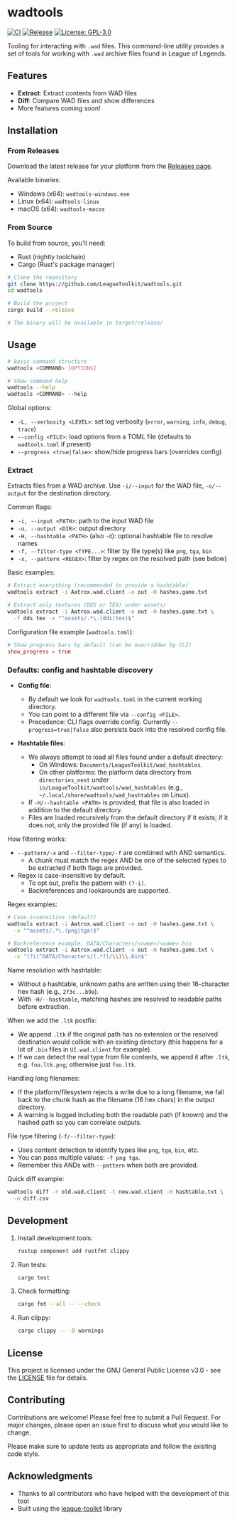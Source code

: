 # wadtools

[![CI](https://github.com/LeagueToolkit/wadtools/actions/workflows/ci.yml/badge.svg)](https://github.com/LeagueToolkit/wadtools/actions/workflows/ci.yml)
[![Release](https://github.com/LeagueToolkit/wadtools/actions/workflows/release.yml/badge.svg)](https://github.com/LeagueToolkit/wadtools/actions/workflows/release.yml)
[![License: GPL-3.0](https://img.shields.io/badge/License-GPL%203.0-blue.svg)](https://opensource.org/licenses/GPL-3.0)

Tooling for interacting with `.wad` files. This command-line utility provides a set of tools for working with `.wad` archive files found in League of Legends.

## Features

- **Extract**: Extract contents from WAD files
- **Diff**: Compare WAD files and show differences
- More features coming soon!

## Installation

### From Releases

Download the latest release for your platform from the [Releases page](https://github.com/LeagueToolkit/wadtools/releases).

Available binaries:
- Windows (x64): `wadtools-windows.exe`
- Linux (x64): `wadtools-linux`
- macOS (x64): `wadtools-macos`

### From Source

To build from source, you'll need:
- Rust (nightly toolchain)
- Cargo (Rust's package manager)

```bash
# Clone the repository
git clone https://github.com/LeagueToolkit/wadtools.git
cd wadtools

# Build the project
cargo build --release

# The binary will be available in target/release/
```

## Usage

```bash
# Basic command structure
wadtools <COMMAND> [OPTIONS]

# Show command help
wadtools --help
wadtools <COMMAND> --help
```

Global options:
- `-L, --verbosity <LEVEL>`: set log verbosity (`error`, `warning`, `info`, `debug`, `trace`)
- `--config <FILE>`: load options from a TOML file (defaults to `wadtools.toml` if present)
- `--progress <true|false>`: show/hide progress bars (overrides config)

### Extract

Extracts files from a WAD archive. Use `-i/--input` for the WAD file, `-o/--output` for the destination directory.

Common flags:
- `-i, --input <PATH>`: path to the input WAD file
- `-o, --output <DIR>`: output directory
- `-H, --hashtable <PATH>` (also `-d`): optional hashtable file to resolve names
- `-f, --filter-type <TYPE...>`: filter by file type(s) like `png`, `tga`, `bin`
- `-x, --pattern <REGEX>`: filter by regex on the resolved path (see below)

Basic examples:
```bash
# Extract everything (recommended to provide a hashtable)
wadtools extract -i Aatrox.wad.client -o out -H hashes.game.txt

# Extract only textures (DDS or TEX) under assets/
wadtools extract -i Aatrox.wad.client -o out -H hashes.game.txt \
  -f dds tex -x "^assets/.*\.(dds|tex)$"
```

Configuration file example (`wadtools.toml`):
```toml
# Show progress bars by default (can be overridden by CLI)
show_progress = true
```

### Defaults: config and hashtable discovery

- **Config file**:
  - By default we look for `wadtools.toml` in the current working directory.
  - You can point to a different file via `--config <FILE>`.
  - Precedence: CLI flags override config. Currently `--progress=true|false` also persists back into the resolved config file.

- **Hashtable files**:
  - We always attempt to load all files found under a default directory:
    - On Windows: `Documents/LeagueToolkit/wad_hashtables`.
    - On other platforms: the platform data directory from `directories_next` under `io/LeagueToolkit/wadtools/wad_hashtables` (e.g., `~/.local/share/wadtools/wad_hashtables` on Linux).
  - If `-H/--hashtable <PATH>` is provided, that file is also loaded in addition to the default directory.
  - Files are loaded recursively from the default directory if it exists; if it does not, only the provided file (if any) is loaded.

How filtering works:
- `--pattern/-x` and `--filter-type/-f` are combined with AND semantics.
  - A chunk must match the regex AND be one of the selected types to be extracted if both flags are provided.
- Regex is case-insensitive by default.
  - To opt out, prefix the pattern with `(?-i)`.
  - Backreferences and lookarounds are supported.

Regex examples:
```bash
# Case-insensitive (default)
wadtools extract -i Aatrox.wad.client -o out -H hashes.game.txt \
  -x "^assets/.*\.(png|tga)$"

# Backreference example: DATA/Characters/<name>/<name>.bin
wadtools extract -i Aatrox.wad.client -o out -H hashes.game.txt \
  -x "(?i)^DATA/Characters/(.*?)/\\1\\.bin$"
```

Name resolution with hashtable:
- Without a hashtable, unknown paths are written using their 16-character hex hash (e.g., `2f3c...b9a`).
- With `-H/--hashtable`, matching hashes are resolved to readable paths before extraction.

When we add the `.ltk` postfix:
- We append `.ltk` if the original path has no extension or the resolved destination would collide with an existing directory (this happens for a lot of `.bin` files in `UI.wad.client` for example).
- If we can detect the real type from file contents, we append it after `.ltk`, e.g. `foo.ltk.png`; otherwise just `foo.ltk`.

Handling long filenames:
- If the platform/filesystem rejects a write due to a long filename, we fall back to the chunk hash as the filename (16 hex chars) in the output directory.
- A warning is logged including both the readable path (if known) and the hashed path so you can correlate outputs.

File type filtering (`-f/--filter-type`):
- Uses content detection to identify types like `png`, `tga`, `bin`, etc.
- You can pass multiple values: `-f png tga`.
- Remember this ANDs with `--pattern` when both are provided.

Quick diff example:
```bash
wadtools diff -r old.wad.client -t new.wad.client -H hashtable.txt \
  -o diff.csv
```

## Development

1. Install development tools:
   ```bash
   rustup component add rustfmt clippy
   ```

2. Run tests:
   ```bash
   cargo test
   ```

3. Check formatting:
   ```bash
   cargo fmt --all -- --check
   ```

4. Run clippy:
   ```bash
   cargo clippy -- -D warnings
   ```

## License

This project is licensed under the GNU General Public License v3.0 - see the [LICENSE](LICENSE) file for details.

## Contributing

Contributions are welcome! Please feel free to submit a Pull Request. For major changes, please open an issue first to discuss what you would like to change.

Please make sure to update tests as appropriate and follow the existing code style.

## Acknowledgments

- Thanks to all contributors who have helped with the development of this tool
- Built using the [league-toolkit](https://github.com/league-toolkit) library

